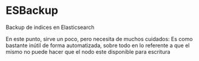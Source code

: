 # ESBackup
Backup de indices en Elasticsearch

En este punto, sirve un poco, pero necesita de muchos cuidados: Es como bastante inútil de forma automatizada, sobre todo en lo referente a que el mismo no puede hacer que el nodo este disponible para escritura
